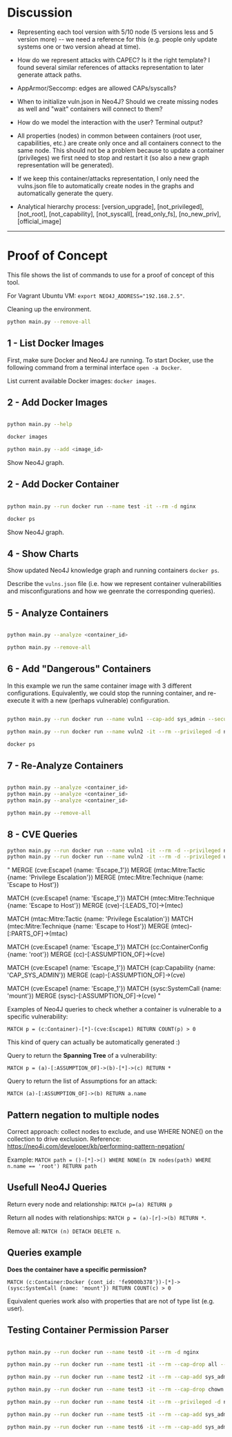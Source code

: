 
# Discussion

 - Representing each tool version with 5/10 node (5 versions less and 5 version more) --  we need a reference for this (e.g. people only update systems one or two version ahead at time).

 - How do we represent attacks with CAPEC? Is it the right template? I found several similar references of attacks representation to later generate attack paths.

 - AppArmor/Seccomp: edges are allowed CAPs/syscalls?

 - When to initialize vuln.json in Neo4J? Should we create missing nodes as well and "wait" containers will connect to them?

 - How do we model the interaction with the user? Terminal output?

 - All properties (nodes) in common between containers (root user, capabilities, etc.) are create only once and all containers connect to the same node. This should not be a problem because to update a container (privileges) we first need to stop and restart it (so also a new graph representation will be generated).

 - If we keep this container/attacks representation, I only need the vulns.json file to automatically create nodes in the graphs and automatically generate the query.

 - Analytical hierarchy process: [version_upgrade], [not_privileged], [not_root], [not_capability], [not_syscall], [read_only_fs], [no_new_priv], [official_image]




------------------------------------------------------------------------

# Proof of Concept

This file shows the list of commands to use for a proof of concept of this tool.

For Vagrant Ubuntu VM: `export NEO4J_ADDRESS="192.168.2.5"`.

Cleaning up the environment.

```bash
python main.py --remove-all
```


## 1 - List Docker Images

First, make sure Docker and Neo4J are running. To start Docker, use the following command from a terminal interface `open -a Docker`.

List current available Docker images: `docker images`.


## 2 - Add Docker Images

```bash

python main.py --help

docker images

python main.py --add <image_id>
```

Show Neo4J graph.


## 2 - Add Docker Container

```bash

python main.py --run docker run --name test -it --rm -d nginx 

docker ps 
```

Show Neo4J graph.


## 4 - Show Charts

Show updated Neo4J knowledge graph and running containers `docker ps`.

Describe the `vulns.json` file (i.e. how we represent container vulnerabilities and misconfigurations and how we geenrate the corresponding queries).


## 5 - Analyze Containers

```bash

python main.py --analyze <container_id>

python main.py --remove-all
```

## 6 - Add "Dangerous" Containers

In this example we run the same container image with 3 different configurations. Equivalently, we could stop the running container, and re-execute it with a new (perhaps vulnerable) configuration.

```bash

python main.py --run docker run --name vuln1 --cap-add sys_admin --security-opt apparmor=unconfined -it --rm -d nginx 

python main.py --run docker run --name vuln2 -it --rm --privileged -d nginx 

docker ps 
```

## 7 - Re-Analyze Containers

```bash

python main.py --analyze <container_id>
python main.py --analyze <container_id>
python main.py --analyze <container_id>

python main.py --remove-all
```


## 8 - CVE Queries


```bash
python main.py --run docker run --name vuln1 -it --rm -d --privileged nginx
python main.py --run docker run --name vuln2 -it --rm -d --privileged ubuntu
```

"
MERGE (cve:Escape1 {name: 'Escape_1'})
MERGE (mtac:Mitre:Tactic {name: 'Privilege Escalation'})
MERGE (mtec:Mitre:Technique {name: 'Escape to Host'})

MATCH (cve:Escape1 {name: 'Escape_1'})
MATCH (mtec:Mitre:Technique {name: 'Escape to Host'})
MERGE (cve)-[:LEADS_TO]->(mtec)

MATCH (mtac:Mitre:Tactic {name: 'Privilege Escalation'})
MATCH (mtec:Mitre:Technique {name: 'Escape to Host'})
MERGE (mtec)-[:PARTS_OF]->(mtac)

MATCH (cve:Escape1 {name: 'Escape_1'})
MATCH (cc:ContainerConfig {name: 'root'})
MERGE (cc)-[:ASSUMPTION_OF]->(cve)

MATCH (cve:Escape1 {name: 'Escape_1'})
MATCH (cap:Capability {name: 'CAP_SYS_ADMIN'})
MERGE (cap)-[:ASSUMPTION_OF]->(cve)

MATCH (cve:Escape1 {name: 'Escape_1'})
MATCH (sysc:SystemCall {name: 'mount'})
MERGE (sysc)-[:ASSUMPTION_OF]->(cve)
"


Examples of Neo4J queries to check whether a container is vulnerable to a specific vulnerability:

`MATCH p = (c:Container)-[*]-(cve:Escape1) RETURN COUNT(p) > 0`

This kind of query can actually be automatically generated :)


Query to return the **Spanning Tree** of a vulnerability:

`MATCH p = (a)-[:ASSUMPTION_OF]->(b)-[*]->(c) RETURN *`


Query to return the list of Assumptions for an attack:

`MATCH (a)-[:ASSUMPTION_OF]->(b) RETURN a.name`


## Pattern negation to multiple nodes

Correct approach: collect nodes to exclude, and use WHERE NONE() on the collection to drive exclusion.
Reference: https://neo4j.com/developer/kb/performing-pattern-negation/

Example: 
`MATCH path = ()-[*]->() WHERE NONE(n IN nodes(path) WHERE n.name == 'root') RETURN path`



## Usefull Neo4J Queries

Return every node and relationship: `MATCH p=(a) RETURN p`

Return all nodes with relationships: `MATCH p = (a)-[r]->(b) RETURN *`.

Remove all: `MATCH (n) DETACH DELETE n`.


## Queries example

**Does the container have a specific permission?**

`MATCH (c:Container:Docker {cont_id: 'fe9000b378'})-[*]->(sysc:SystemCall {name: 'mount'}) RETURN COUNT(c) > 0`

Equivalent queries work also with properties that are not of type list (e.g. user).


## Testing Container Permission Parser

```bash

python main.py --run docker run --name test0 -it --rm -d nginx

python main.py --run docker run --name test1 -it --rm --cap-drop all --cap-add sys_module -d nginx

python main.py --run docker run --name test2 -it --rm --cap-add sys_admin -d nginx

python main.py --run docker run --name test3 -it --rm --cap-drop chown -d nginx

python main.py --run docker run --name test4 -it --rm --privileged -d nginx

python main.py --run docker run --name test5 -it --rm --cap-add sys_admin --security-opt apparmor=unconfined -d nginx

python main.py --run docker run --name test6 -it --rm --cap-add sys_admin --security-opt seccomp=unconfined -d nginx

```

